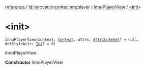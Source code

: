 [reference](../../index.md) / [id.innovationcenter.innoplayer](../index.md) / [InnoPlayerView](index.md) / [&lt;init&gt;](./-init-.md)

# &lt;init&gt;

`InnoPlayerView(context: `[`Context`](https://developer.android.com/reference/android/content/Context.html)`, attrs: `[`AttributeSet`](https://developer.android.com/reference/android/util/AttributeSet.html)`? = null, defStyleAttr: `[`Int`](https://kotlinlang.org/api/latest/jvm/stdlib/kotlin/-int/index.html)`? = 0)`

InnoPlayerView

**Constructor**
InnoPlayerView

